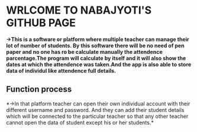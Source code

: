 <h1>WRLCOME TO NABAJYOTI'S GITHUB PAGE</h1>

**->This is a software or platform where multiple teacher can manage their lot of number 
   of students. By this software there will be no need of pen paper and no one has ro be
   calculate manually the attendence parcentage.The program will calculate by itself and
   it will also show the dates at which the attendence was taken.And the app is also able 
   to store data of individul like attendence full details.**
   
<h2>Function process</h1>
 *->In that platform teacher can open their own individual account with their different 
  username and password. And they can add their student details which will be connected to 
  the particular teacher so that any other teacher cannot open the data of student except his or her 
  students.*
   
   
